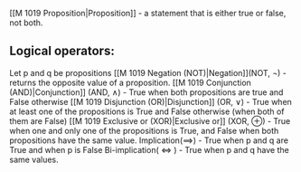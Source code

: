 [[M 1019 Proposition|Proposition]] - a statement that is either true or false, not both.
## Logical operators:
Let p and q be propositions
[[M 1019 Negation (NOT)|Negation]](NOT, $\neg$) - returns the opposite value of a proposition. 
[[M 1019 Conjunction (AND)|Conjunction]] (AND, $\wedge$) - True when both propositions are true and False otherwise
[[M 1019 Disjunction (OR)|Disjunction]] (OR, $\vee$) - True when at least one of the propositions is True and False otherwise (when both of them are False)
[[M 1019 Exclusive or (XOR)|Exclusive or]] (XOR, $\oplus$) - True when one and only one of the propositions is True, and False when both propositions have the same value.
Implication($\implies$) - True when p and q are True and when p is False
Bi-implication( $\iff$ ) - True when p and q have the same values.